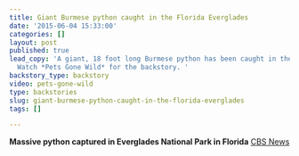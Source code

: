 ```yaml
---
title: Giant Burmese python caught in the Florida Everglades
date: '2015-06-04 15:33:00'
categories: []
layout: post
published: true
lead_copy: 'A giant, 18 foot long Burmese python has been caught in the FL Everglades.
  Watch *Pets Gone Wild* for the backstory. '
backstory_type: backstory
video: pets-gone-wild
type: backstories
slug: giant-burmese-python-caught-in-the-florida-everglades
tags: []

---
```

**Massive python captured in Everglades National Park in Florida**
[CBS News](http://www.cbsnews.com/news/massive-python-snake-captured-everglades-national-park-florida/)

